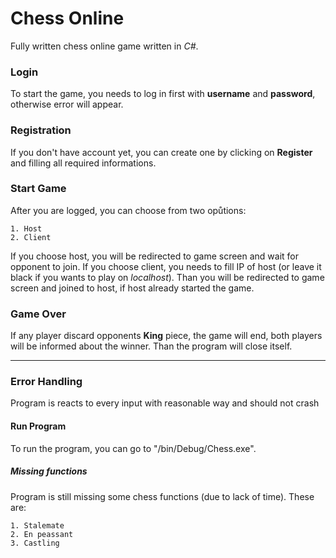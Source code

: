 # Chess Online

Fully written chess online game written in *C#*.

### Login
To start the game, you needs to log in first with **username** and **password**, otherwise error will appear.

### Registration
If you don't have account yet, you can create one by clicking on **Register** and filling all required informations.

### Start Game
After you are logged, you can choose from two opůtions:
```
1. Host
2. Client
```

If you choose host, you will be redirected to game screen and wait for opponent to join.
If you choose client, you needs to fill IP of host (or leave it black if you wants to play on *localhost*). 
Than you will be redirected to game screen and joined to host, if host already started the game.

### Game Over
If any player discard opponents **King** piece, the game will end, both players will be informed about the winner. Than the program will close itself.

---------------------------------------------------------------------------------------------------------------

### Error Handling
Program is reacts to every input with reasonable way and should not crash

#### Run Program
To run the program, you can go to "/bin/Debug/Chess.exe".

##### Missing functions
Program is still missing some chess functions (due to lack of time). These are:
```
1. Stalemate
2. En peassant
3. Castling
```